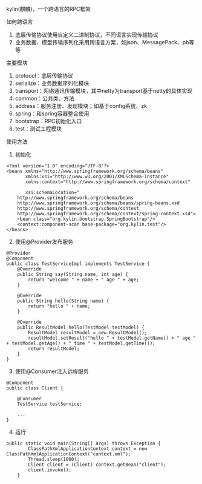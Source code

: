 
kylin(麒麟)，一个跨语言的RPC框架

如何跨语言

1. 底层传输协议使用自定义二进制协议，不同语言实现传输协议
2. 业务数据、模型传输序列化采用跨语言方案，如json、MessagePack、pb等等


主要模块

1. protocol：底层传输协议
2. serialize：业务数据序列化模块
3. transport：网络通讯传输模块，其中netty为transport基于netty的具体实现
4. common：公共类、方法
5. address：服务注册、发现模块；如基于config系统、zk
6. spring：和spring容器整合使用
7. bootstrap：RPC初始化入口
8. test：测试工程模块


使用方法

1. 初始化
```
<?xml version="1.0" encoding="UTF-8"?>
<beans xmlns="http://www.springframework.org/schema/beans"
       xmlns:xsi="http://www.w3.org/2001/XMLSchema-instance"
       xmlns:context="http://www.springframework.org/schema/context"

       xsi:schemaLocation="
    http://www.springframework.org/schema/beans
    http://www.springframework.org/schema/beans/spring-beans.xsd
    http://www.springframework.org/schema/context
    http://www.springframework.org/schema/context/spring-context.xsd">
    <bean class="org.kylin.bootstrap.SpringBootstrap"/>
    <context:component-scan base-package="org.kylin.test"/>
</beans>
```
2. 使用@Provider发布服务
```
@Provider
@Component
public class TestServiceImpl implements TestService {
    @Override
    public String say(String name, int age) {
        return "welcome " + name + " age " + age;
    }

    @Override
    public String hello(String name) {
        return "hello " + name;
    }

    @Override
    public ResultModel hello(TestModel testModel) {
        ResultModel resultModel = new ResultModel();
        resultModel.setResult("hello " + testModel.getName() + " age " + testModel.getAge() + " time " + testModel.getTime());
        return resultModel;
    }
}
```
3. 使用@Consumer注入远程服务
```
@Component
public class Client {

    @Consumer
    TestService testService;

    ...
}
```
4. 运行
```
public static void main(String[] args) throws Exception {
        ClassPathXmlApplicationContext context = new ClassPathXmlApplicationContext("context.xml");
        Thread.sleep(1000);
        Client client = (Client) context.getBean("client");
        client.invoke();
    }

```

